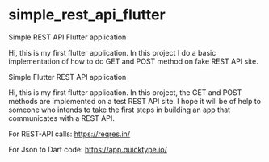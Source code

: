 # simple_rest_api_flutter

Simple REST API Flutter application

Hi, this is my first flutter application. In this project I do a basic
implementation of how to do GET and POST method on fake REST API site.


Simple Flutter REST API application

Hi, this is my first flutter application. In this project, the GET and POST methods are implemented on a test REST API site.
I hope it will be of help to someone who intends to take the first steps in building an app that communicates with a REST API.

For REST-API calls:
<https://reqres.in/>

For Json to Dart code:
<https://app.quicktype.io/>